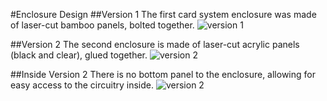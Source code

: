 #Enclosure Design
##Version 1
The first card system enclosure was made of laser-cut bamboo panels, bolted together.
![version 1](/enclosure-design/card_system1.png)

##Version 2
The second enclosure is made of laser-cut acrylic panels (black and clear), glued together.
![version 2](/enclosure-design/card_system2.png)

##Inside Version 2
There is no bottom panel to the enclosure, allowing for easy access to the circuitry inside.
![version 2](/enclosure-design/card_system2_inside.png)
